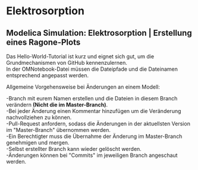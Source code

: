 # Elektrosorption

Modelica Simulation: Elektrosorption | Erstellung eines Ragone-Plots
-

Das Hello-World-Tutorial ist kurz und eignet sich gut, um die Grundmechanismen von GitHub kennenzulernen.  
In der OMNotebook-Datei müssen die Dateipfade und die Dateinamen entsprechend angepasst werden.  

Allgemeine Vorgehensweise bei Änderungen an einem Modell:

-Branch mit eurem Namen erstellen und die Dateien in diesem Branch verändern **(Nicht die im Master-Branch)**.  
-Bei jeder Änderung einen Kommentar hinzufügen um die Veränderung nachvollziehen zu können.  
-Pull-Request anfordern, sodass die Änderungen in der aktuellsten Version im "Master-Branch" übernommen werden.  
-Ein Berechtigter muss die Übernahme der Änderung im Master-Branch genehmigen und mergen.  
-Selbst erstellter Branch kann wieder gelöscht werden.  
-Änderungen können bei "Commits" im jeweiligen Branch angeschaut werden.  
